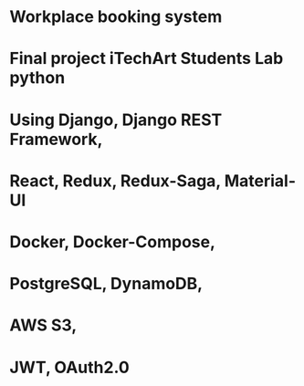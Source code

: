 # Workplace booking system

# Final project iTechArt Students Lab python

# Using Django, Django REST Framework, 
# React, Redux, Redux-Saga, Material-UI
# Docker, Docker-Compose,
# PostgreSQL, DynamoDB,
# AWS S3,
# JWT, OAuth2.0

